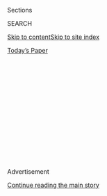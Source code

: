 <div id="app">

<div>

<div>

<div>

<div class="NYTAppHideMasthead css-1q2w90k e1suatyy0">

<div class="section css-ui9rw0 e1suatyy2">

<div class="css-eph4ug er09x8g0">

<div class="css-6n7j50">

</div>

<span class="css-1dv1kvn">Sections</span>

<div class="css-10488qs">

<span class="css-1dv1kvn">SEARCH</span>

</div>

[Skip to content](#site-content)[Skip to site index](#site-index)

</div>

<div class="css-10698na e1huz5gh0">

</div>

</div>

<div id="masthead-bar-one" class="section hasLinks css-15hmgas e1csuq9d3">

<div class="css-uqyvli e1csuq9d0">

</div>

<div class="css-1uqjmks e1csuq9d1">

</div>

<div class="css-9e9ivx">

[](https://myaccount.nytimes.com/auth/login?response_type=cookie&client_id=vi)

</div>

<div class="css-1bvtpon e1csuq9d2">

[Today’s Paper](https://www.nytimes.com/section/todayspaper)

</div>

</div>

</div>

</div>

<div data-aria-hidden="false">

<div id="site-content" role="main">

<div>

<div class="css-1aor85t" style="opacity:0.000000001;z-index:-1;visibility:hidden">

<div class="css-1hqnpie">

<div class="css-epjblv">

<span class="css-17xtcya">[Opinion](/section/opinion)</span><span class="css-x15j1o">|</span><span class="css-fwqvlz">I
Played in the N.F.L. It Needs Way More Than a Black Anthem.</span>

</div>

<div class="css-k008qs">

<div class="css-1iwv8en">

<span class="css-18z7m18"></span>

<div>

</div>

</div>

<span class="css-1n6z4y">https://nyti.ms/322HChs</span>

<div class="css-1705lsu">

<div class="css-4xjgmj">

<div class="css-4skfbu" role="toolbar" data-aria-label="Social Media Share buttons, Save button, and Comments Panel with current comment count" data-testid="share-tools">

  - 
  - 
  - 
  - 
    
    <div class="css-6n7j50">
    
    </div>

  - 
  - 

</div>

</div>

</div>

</div>

</div>

</div>

<div id="NYT_TOP_BANNER_REGION" class="css-13pd83m">

</div>

<div id="top-wrapper" class="css-1sy8kpn">

<div id="top-slug" class="css-l9onyx">

Advertisement

</div>

[Continue reading the main story](#after-top)

<div class="ad top-wrapper" style="text-align:center;height:100%;display:block;min-height:250px">

<div id="top" class="place-ad" data-position="top" data-size-key="top">

</div>

</div>

<div id="after-top">

</div>

</div>

<div>

<div class="css-v5btjw etb61u70">

<div class="css-v05ibm etb61u71">

[Opinion](/section/opinion)

</div>

</div>

<div id="sponsor-wrapper" class="css-1hyfx7x">

<div id="sponsor-slug" class="css-19vbshk">

Supported by

</div>

[Continue reading the main story](#after-sponsor)

<div id="sponsor" class="ad sponsor-wrapper" style="text-align:center;height:100%;display:block">

</div>

<div id="after-sponsor">

</div>

</div>

<div class="css-186x18t">

</div>

<div class="css-1vkm6nb ehdk2mb0">

# I Played in the N.F.L. It Needs Way More Than a Black Anthem.

</div>

If the league wants to show its commitment to its players, it should
hire and promote more Black coaches and executives.

<div class="css-18e8msd">

<div class="css-vp77d3 epjyd6m0">

<div class="css-1baulvz">

By <span class="css-1baulvz last-byline" itemprop="name">Donté
Stallworth</span>

</div>

</div>

  - July 8, 2020

  - 
    
    <div class="css-4xjgmj">
    
    <div class="css-d8bdto" role="toolbar" data-aria-label="Social Media Share buttons, Save button, and Comments Panel with current comment count" data-testid="share-tools">
    
      - 
      - 
      - 
      - 
        
        <div class="css-6n7j50">
        
        </div>
    
      - 
      - 
    
    </div>
    
    </div>

</div>

<div class="css-79elbk" data-testid="photoviewer-wrapper">

<div class="css-z3e15g" data-testid="photoviewer-wrapper-hidden">

</div>

<div class="css-1a48zt4 ehw59r15" data-testid="photoviewer-children">

![<span class="css-16f3y1r e13ogyst0" data-aria-hidden="true">The
National Football League did not support (from left) Eli Harold, Colin
Kaepernick, Eric Reid and other players who kneeled during the playing
of the national anthem in 2016 to protest racial
injustice.</span><span class="css-cnj6d5 e1z0qqy90" itemprop="copyrightHolder"><span class="css-1ly73wi e1tej78p0">Credit...</span><span><span>Marcio
Jose Sanchez/Associated
Press</span></span></span>](https://static01.nyt.com/images/2020/07/08/opinion/08Stallworth3/08Stallworth3-articleLarge.jpg?quality=75&auto=webp&disable=upscale)

</div>

</div>

</div>

<div class="section meteredContent css-1r7ky0e" name="articleBody" itemprop="articleBody">

<div class="css-1fanzo5 StoryBodyCompanionColumn">

<div class="css-53u6y8">

WASHINGTON — In response to the Black Lives Matter protests, the N.F.L.
has decided to play “Lift Every Voice and Sing,” known as the Black
national anthem, in Week 1 of its coming season.

As a former N.F.L. player, my initial reaction was: Why?

Is this a sign that the N.F.L. is serious now, that it truly wants to
honor its commitment to promote racial equality in the league? Or is it
just a symbolic gesture, one meant to placate its players, without any
meaningful change?

Don’t get me wrong, symbolism can be a powerful thing. “Lift Every Voice
and Sing” is a fixture of Black life, a celebration of our tumultuous
experience — the struggle and triumph, the joy and pain of being
Americans.

The song was originally a poem, written by James Weldon Johnson, the
historian, author and civil rights activist. He was no stranger to
police brutality. In his book “Black Manhattan,” he describes Black
people running away from white mobs during the New York race riot in
1900, only to be violently beaten by the police officers, from whom they
had sought protection. An investigation into the police violence was
turned on its head and the police were treated as if they were the
victims of a crime.

</div>

</div>

<div class="css-1fanzo5 StoryBodyCompanionColumn">

<div class="css-53u6y8">

Similar themes are playing out today: no accountability and no justice.

The N.F.L. has had plenty of opportunities to be on the right side of
history. It could have supported Colin Kaepernick and other players who
took a knee four years ago to protest police brutality and racial
inequities in the U.S. justice system. But the league failed to protect
them, when the players needed them most.

It was only last month that the league issued an apology of sorts,
admitting that “it was wrong for not listening to N.F.L. players
earlier.” This mea culpa took place only after demands by more than a
dozen of its young stars, including Patrick Mahomes, the Kansas City
quarterback who was named the Super Bowl’s most valuable player last
season.

How could the N.F.L. be so blind? The author and historian George M.
Fredrickson wrote that “societal racism did not require an ideology to
sustain it so long as it was taken for granted.”

The N.F.L. is not immune from this observation. An overwhelming majority
of owners in the N.F.L.’s history have been white men. Today, more than
two-thirds of the players are Black. But across 32 teams, there are only
[three Black head
coaches](https://www.espn.com/nfl/story/_/id/29354971/nfl-quarterback-coach-summit-urges-owners-look-deeper-minority-hires)
and two Black general managers. Over the past three years, there have
been 20 head coaching vacancies, but Black coaches filled only two of
them.

And then there are the politics. Almost a dozen owners of N.F.L. teams
have supported President Trump by contributing money or hosting
fund-raisers. This is the man whose words and Twitter account can attest
to his racism — who has insulted N.F.L. players who took a knee,
suggesting that they shouldn’t be in the country.

</div>

</div>

<div class="css-1fanzo5 StoryBodyCompanionColumn">

<div class="css-53u6y8">

If the N.F.L. wants to send an unambiguous message that its concern is
genuine and not performative, it must start with this political
disconnect.

The recent pledge of the N.F.L. and its team owners to contribute $250
million over 10 years to fight systematic racism is not enough. Nor is
honoring victims of police brutality with helmet decals and jerseys.
(Though this is, no doubt, a departure for a league that has routinely
sanctioned its players for minor uniform infractions, including fines of
$7,000 for untucked shirts.)

The owners must make radical changes. First, they must immediately stop
raising money for President Trump. It is impossible to walk in opposite
directions at the same time, and supporting the president is the
antithesis of supporting the players.

Then, using their vast political connections, the owners must personally
lobby for issues that matter to the players’ coalition, like legislation
to reform policing.

And they should clean up their own house. The N.F.L. must be committed
to hiring more Black head coaches and Black executives. It needs to
build a pipeline for junior coaches, who can be promoted to coordinator
and play-caller positions, jobs that are essential for promotion to head
coach.

There is other work to be done — including by my former team in
Washington. Its founder, George Preston Marshall, an avowed
segregationist, was the last N.F.L. owner to integrate his team. His
statue was finally
[removed](https://www.nfl.com/news/george-preston-marshall-statue-removed-at-rfk-stadium)
from the front of RFK Stadium, the team’s former home, as was his name
from the stadium’s Ring of Honor. But the team has not removed the
club’s offensive name, despite decades of opposition from Indigenous
people.

Dan Snyder, the team’s current owner, [said in a 2013
interview](https://www.usatoday.com/story/sports/nfl/redskins/2013/05/09/washington-redskins-daniel-snyder/2148127/)
that he would “never change the name.” “It’s that simple,” he said.
“NEVER — you can use caps.”

</div>

</div>

<div class="css-1fanzo5 StoryBodyCompanionColumn">

<div class="css-53u6y8">

Now the team says it will review whether to change the name. But what
additional information does it need? The debate itself deprives our
Indigenous brothers and sisters of their humanity, and their voices have
been ignored for too long.

</div>

</div>

<div class="css-79elbk" data-testid="photoviewer-wrapper">

<div class="css-z3e15g" data-testid="photoviewer-wrapper-hidden">

</div>

<div class="css-1a48zt4 ehw59r15" data-testid="photoviewer-children">

![<span class="css-16f3y1r e13ogyst0" data-aria-hidden="true">Jennifer
Hudson sang the national anthem before Super Bowl XLIII, in
2009.</span><span class="css-cnj6d5 e1z0qqy90" itemprop="copyrightHolder"><span class="css-1ly73wi e1tej78p0">Credit...</span><span>Jeff
Haynes/Reuters</span></span>](https://static01.nyt.com/images/2020/07/06/opinion/06Stallworth1/merlin_26754960_d36c2c12-8e29-44bf-b653-fcb5289064de-articleLarge.jpg?quality=75&auto=webp&disable=upscale)

</div>

</div>

<div class="css-1fanzo5 StoryBodyCompanionColumn">

<div class="css-53u6y8">

While I will enjoy hearing “Lift Every Voice and Sing” during the
N.F.L.’s opening week, I will remain skeptical. I want to believe that
league officials and team owners finally get it — and I know a number of
them do. But as in football, good intentions don’t win games,
performance does. Radical change is truly needed. We don’t need any more
symbolic gestures. We need the N.F.L. to step up and change a
decades-old playbook that has long been out of step with the times.

Donté Stallworth played in the National Football League for 10 seasons.

*The Times is committed to publishing* [*a diversity of
letters*](https://www.nytimes.com/2019/01/31/opinion/letters/letters-to-editor-new-york-times-women.html)
*to the editor. We’d like to hear what you think about this or any of
our articles. Here are some*
[*tips*](https://help.nytimes.com/hc/en-us/articles/115014925288-How-to-submit-a-letter-to-the-editor)*.
And here’s our email:*
[*letters@nytimes.com*](mailto:letters@nytimes.com)*.*

*Follow The New York Times Opinion section on*
[*Facebook*](https://www.facebook.com/nytopinion)*,* [*Twitter
(@NYTopinion)*](http://twitter.com/NYTOpinion) *and*
[*Instagram*](https://www.instagram.com/nytopinion/)*.*

</div>

</div>

</div>

<div>

</div>

<div>

</div>

<div>

</div>

<div>

<div id="bottom-wrapper" class="css-1ede5it">

<div id="bottom-slug" class="css-l9onyx">

Advertisement

</div>

[Continue reading the main story](#after-bottom)

<div id="bottom" class="ad bottom-wrapper" style="text-align:center;height:100%;display:block;min-height:90px">

</div>

<div id="after-bottom">

</div>

</div>

</div>

</div>

</div>

## Site Index

<div>

</div>

## Site Information Navigation

  - [© <span>2020</span> <span>The New York Times
    Company</span>](https://help.nytimes.com/hc/en-us/articles/115014792127-Copyright-notice)

<!-- end list -->

  - [NYTCo](https://www.nytco.com/)
  - [Contact
    Us](https://help.nytimes.com/hc/en-us/articles/115015385887-Contact-Us)
  - [Work with us](https://www.nytco.com/careers/)
  - [Advertise](https://nytmediakit.com/)
  - [T Brand Studio](http://www.tbrandstudio.com/)
  - [Your Ad
    Choices](https://www.nytimes.com/privacy/cookie-policy#how-do-i-manage-trackers)
  - [Privacy](https://www.nytimes.com/privacy)
  - [Terms of
    Service](https://help.nytimes.com/hc/en-us/articles/115014893428-Terms-of-service)
  - [Terms of
    Sale](https://help.nytimes.com/hc/en-us/articles/115014893968-Terms-of-sale)
  - [Site Map](https://spiderbites.nytimes.com)
  - [Help](https://help.nytimes.com/hc/en-us)
  - [Subscriptions](https://www.nytimes.com/subscription?campaignId=37WXW)

</div>

</div>

</div>

</div>
